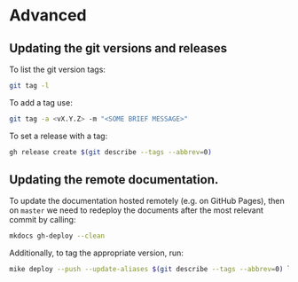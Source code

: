 # Advanced

## Updating the git versions and releases

To list the git version tags: 
```bash
git tag -l
```

To add a tag use:
```bash
git tag -a <vX.Y.Z> -m "<SOME BRIEF MESSAGE>"
```

To set a release with a tag:
```bash
gh release create $(git describe --tags --abbrev=0)
```

## Updating the remote documentation. 

To update the documentation hosted remotely (e.g. on GitHub Pages), 
then on `master` we need to redeploy the documents after 
the most relevant commit by calling:
```bash
mkdocs gh-deploy --clean
```

Additionally, to tag the appropriate version, run:
```bash
mike deploy --push --update-aliases $(git describe --tags --abbrev=0) latest
```

